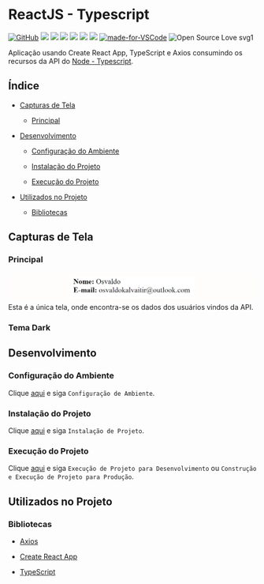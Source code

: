 # ReactJS - Typescript

[![GitHub](https://img.shields.io/github/license/mashape/apistatus.svg)](https://github.com/osvaldokalvaitir/reactjs-themeswitcher/blob/master/LICENSE)
![](https://img.shields.io/github/package-json/v/osvaldokalvaitir/reactjs-typescript.svg)
![](https://img.shields.io/github/last-commit/osvaldokalvaitir/reactjs-typescript.svg?color=red)
![](https://img.shields.io/github/languages/top/osvaldokalvaitir/reactjs-typescript.svg?color=yellow)
![](https://img.shields.io/github/languages/count/osvaldokalvaitir/reactjs-typescript.svg?color=lightgrey)
![](https://img.shields.io/github/languages/code-size/osvaldokalvaitir/reactjs-typescript.svg)
![](https://img.shields.io/github/repo-size/osvaldokalvaitir/reactjs-typescript.svg?color=blueviolet)
[![made-for-VSCode](https://img.shields.io/badge/Made%20for-VSCode-1f425f.svg)](https://code.visualstudio.com/)
![Open Source Love svg1](https://badges.frapsoft.com/os/v1/open-source.svg?v=103)

Aplicação usando Create React App, TypeScript e Axios consumindo os recursos da API do [Node - Typescript](https://github.com/osvaldokalvaitir/node-typescript).

## Índice

- [Capturas de Tela](#capturas-de-tela)

  - [Principal](#principal)

- [Desenvolvimento](#desenvolvimento)

  - [Configuração do Ambiente](#configuração-do-ambiente)

  - [Instalação do Projeto](#instalação-do-projeto)

  - [Execução do Projeto](#execução-do-projeto)

- [Utilizados no Projeto](#utilizados-no-projeto)

  - [Bibliotecas](#bibliotecas)

## Capturas de Tela

### Principal

![Main](/.github/assets/main.png)
Esta é a única tela, onde encontra-se os dados dos usuários vindos da API.

### Tema Dark

## Desenvolvimento

### Configuração do Ambiente

Clique [aqui](https://github.com/osvaldokalvaitir/projects-settings/blob/master/README.md) e siga `Configuração de Ambiente`.

### Instalação do Projeto

Clique [aqui](https://github.com/osvaldokalvaitir/projects-settings/blob/master/nodejs/nodejs.md) e siga `Instalação de Projeto`.

### Execução do Projeto

Clique [aqui](https://github.com/osvaldokalvaitir/projects-settings/blob/master/nodejs/libs/create-react-app.md) e siga `Execução de Projeto para Desenvolvimento` ou `Construção e Execução de Projeto para Produção`.

## Utilizados no Projeto

### Bibliotecas

- [Axios](https://github.com/osvaldokalvaitir/projects-settings/blob/master/nodejs/libs/axios.md)

- [Create React App](https://github.com/osvaldokalvaitir/projects-settings/blob/master/nodejs/libs/create-react-app.md)

- [TypeScript](https://github.com/osvaldokalvaitir/projects-settings/blob/master/nodejs/libs/typescript.md)
